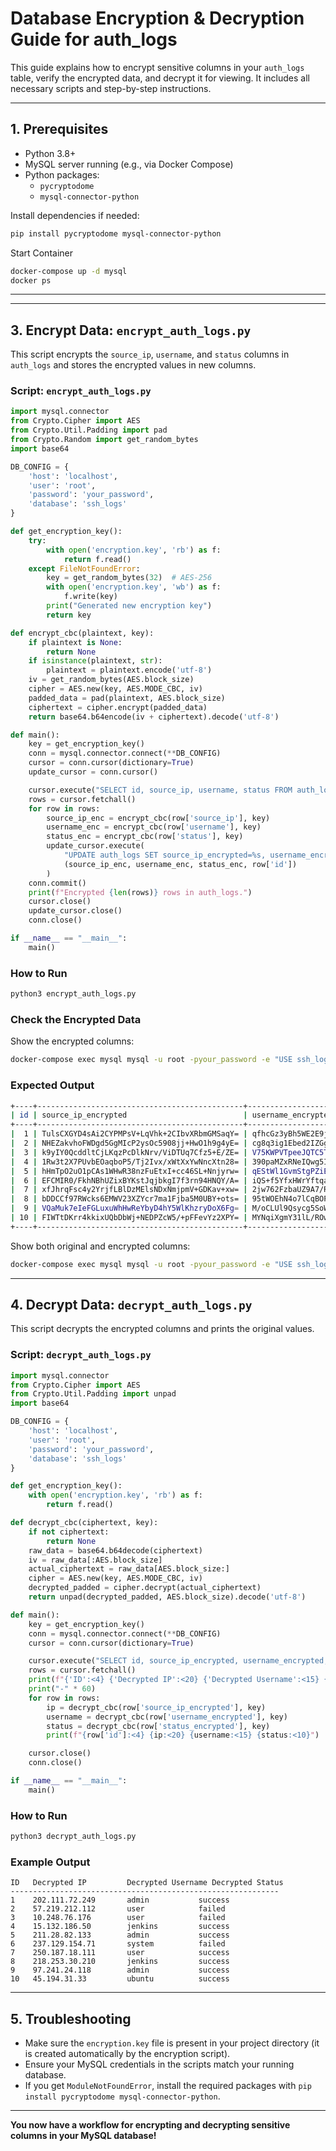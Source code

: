 # Database Encryption & Decryption Guide for auth_logs

This guide explains how to encrypt sensitive columns in your `auth_logs` table, verify the encrypted data, and decrypt it for viewing. It includes all necessary scripts and step-by-step instructions.

---

## 1. Prerequisites

- Python 3.8+
- MySQL server running (e.g., via Docker Compose)
- Python packages:
  - `pycryptodome`
  - `mysql-connector-python`

Install dependencies if needed:
~~~bash
pip install pycryptodome mysql-connector-python
~~~

Start Container
```bash
docker-compose up -d mysql
docker ps
```
---
---

## 3. Encrypt Data: `encrypt_auth_logs.py`

This script encrypts the `source_ip`, `username`, and `status` columns in `auth_logs` and stores the encrypted values in new columns.

### Script: `encrypt_auth_logs.py`
```python
import mysql.connector
from Crypto.Cipher import AES
from Crypto.Util.Padding import pad
from Crypto.Random import get_random_bytes
import base64

DB_CONFIG = {
    'host': 'localhost',
    'user': 'root',
    'password': 'your_password',
    'database': 'ssh_logs'
}

def get_encryption_key():
    try:
        with open('encryption.key', 'rb') as f:
            return f.read()
    except FileNotFoundError:
        key = get_random_bytes(32)  # AES-256
        with open('encryption.key', 'wb') as f:
            f.write(key)
        print("Generated new encryption key")
        return key

def encrypt_cbc(plaintext, key):
    if plaintext is None:
        return None
    if isinstance(plaintext, str):
        plaintext = plaintext.encode('utf-8')
    iv = get_random_bytes(AES.block_size)
    cipher = AES.new(key, AES.MODE_CBC, iv)
    padded_data = pad(plaintext, AES.block_size)
    ciphertext = cipher.encrypt(padded_data)
    return base64.b64encode(iv + ciphertext).decode('utf-8')

def main():
    key = get_encryption_key()
    conn = mysql.connector.connect(**DB_CONFIG)
    cursor = conn.cursor(dictionary=True)
    update_cursor = conn.cursor()

    cursor.execute("SELECT id, source_ip, username, status FROM auth_logs")
    rows = cursor.fetchall()
    for row in rows:
        source_ip_enc = encrypt_cbc(row['source_ip'], key)
        username_enc = encrypt_cbc(row['username'], key)
        status_enc = encrypt_cbc(row['status'], key)
        update_cursor.execute(
            "UPDATE auth_logs SET source_ip_encrypted=%s, username_encrypted=%s, status_encrypted=%s WHERE id=%s",
            (source_ip_enc, username_enc, status_enc, row['id'])
        )
    conn.commit()
    print(f"Encrypted {len(rows)} rows in auth_logs.")
    cursor.close()
    update_cursor.close()
    conn.close()

if __name__ == "__main__":
    main()
```

### How to Run
~~~bash
python3 encrypt_auth_logs.py
~~~

### Check the Encrypted Data
Show the encrypted columns:
~~~bash
docker-compose exec mysql mysql -u root -pyour_password -e "USE ssh_logs; SELECT id, source_ip_encrypted, username_encrypted, status_encrypted FROM auth_logs LIMIT 10;"
~~~
### Expected Output 
```bash
+----+----------------------------------------------+----------------------------------------------+----------------------------------------------+
| id | source_ip_encrypted                          | username_encrypted                           | status_encrypted                             |
+----+----------------------------------------------+----------------------------------------------+----------------------------------------------+
|  1 | TulsCXGYD4sAi2CYPMPsV+LqVhk+2CIbvXRbmGMSaqY= | qfhcGz3yBh5WE2E9jOuhGikiO0YH+Fmv18MRa/VCKrQ= | 20l75uxNr3e8kh01qNNjcTMQv8rozmkOVE/mLz5C4CY= |
|  2 | NHEZakvhoFWDgd5GgMIcP2ysOc5908jj+HwO1h9g4yE= | cg8q3ig1Ebed2IZGgEx2yOelXGEsALZsgxX/wfPiH0c= | 2ygyMmMYHq6rl521U1buFANnglgq/XQtrYokDFgnGwA= |
|  3 | k9yIY0QcddltCjLKqzPcDlkNrv/ViDTUq7Cfz5+E/ZE= | V75KWPVTpeeJQTC5T0y87KGPmDhh1NayVB6m2nRUlB8= | K3BxlsllrJdKZOhc0uR3DEAoJbPHBYEYk41cuo8O8SM= |
|  4 | 1Rw3t2X7PUvbEOaqboP5/Tj2Ivx/xWtXxYwNncXtn28= | 390paMZxRNeIQwg5IrMjTsWZC2U/7UL5lhWcEnSWAes= | p543hT2MJ5M8pEuJmw9YU34m9ruLCjzwT5zbnghAYiQ= |
|  5 | hHmTpO2uO1pCAs1WHwR38nzFuEtxI+cc46SL+Nnjyrw= | qEStWl1GvmStgPZiEKTfI7yQs6qEgkMtQ42rhJSAE38= | nxMEHb+xljjuxLLffXItngUO3eoe7FNb3sVwaTXI0wY= |
|  6 | EFCMIR0/FkhNBhUZixBYKstJqjbkgI7f3rn94HNQY/A= | iQS+f5YfxHWrYftqaF2GRKMtVny3Hv/gOjsuI4h4/fA= | 8JLshlohPrs4Bmy3BAvllVDMDR3FmGexOOujgIBf6uU= |
|  7 | xfJhrqFsc4y2YrjfLBlDzMElsNDxNmjpmV+GDKav+xw= | 2jw762FzbaUZ9A7/RBO8GSjRmnd/5CvhgsnQOyI7bSM= | 0xLh1bUjyXPLWP5Zu/JueVoG+hWG/WV0Dwe4DF76LT4= |
|  8 | bDDCCf97RWcks6EMWV23XZYcr7ma1Fjba5M0UBY+ots= | 95tWOEhN4o7lCqBOPxJKRvqo9x3ndI1chsUylWRRLkA= | 3IE7dDZffkp4p1hqkBnNzxNxL5wvKF545OgMMyF5AZ4= |
|  9 | VQaMuk7eIeFGLuxuWhHwReYbyD4hY5WlKhzryDoX6Fg= | M/oCLUl9Qsycg5SoWgRIYXNicTHH0sUBU0sNKUbzk2g= | mrP6WNtzbr36BOX7P4t7x1oRiSUH0n+T4pJcntqa0hU= |
| 10 | FIWTtDKrr4kkixUQbDbWj+NEDPZcW5/+pFFevYz2XPY= | MYNqiXgmY31lL/ROw8dYTaguR9vQwV5SxXCfhwXu1+8= | 2EPbGXn/41Qc07MOiVAF9ubh6zGXogMQntgmMgeTyfQ= |
+----+----------------------------------------------+----------------------------------------------+----------------------------------------------+
```
Show both original and encrypted columns:
~~~bash
docker-compose exec mysql mysql -u root -pyour_password -e "USE ssh_logs; SELECT id, source_ip, source_ip_encrypted, username, username_encrypted, status, status_encrypted FROM auth_logs LIMIT 5;"
~~~

---

## 4. Decrypt Data: `decrypt_auth_logs.py`

This script decrypts the encrypted columns and prints the original values.

### Script: `decrypt_auth_logs.py`
```python
import mysql.connector
from Crypto.Cipher import AES
from Crypto.Util.Padding import unpad
import base64

DB_CONFIG = {
    'host': 'localhost',
    'user': 'root',
    'password': 'your_password',
    'database': 'ssh_logs'
}

def get_encryption_key():
    with open('encryption.key', 'rb') as f:
        return f.read()

def decrypt_cbc(ciphertext, key):
    if not ciphertext:
        return None
    raw_data = base64.b64decode(ciphertext)
    iv = raw_data[:AES.block_size]
    actual_ciphertext = raw_data[AES.block_size:]
    cipher = AES.new(key, AES.MODE_CBC, iv)
    decrypted_padded = cipher.decrypt(actual_ciphertext)
    return unpad(decrypted_padded, AES.block_size).decode('utf-8')

def main():
    key = get_encryption_key()
    conn = mysql.connector.connect(**DB_CONFIG)
    cursor = conn.cursor(dictionary=True)

    cursor.execute("SELECT id, source_ip_encrypted, username_encrypted, status_encrypted FROM auth_logs LIMIT 10")
    rows = cursor.fetchall()
    print(f"{'ID':<4} {'Decrypted IP':<20} {'Decrypted Username':<15} {'Decrypted Status':<10}")
    print("-" * 60)
    for row in rows:
        ip = decrypt_cbc(row['source_ip_encrypted'], key)
        username = decrypt_cbc(row['username_encrypted'], key)
        status = decrypt_cbc(row['status_encrypted'], key)
        print(f"{row['id']:<4} {ip:<20} {username:<15} {status:<10}")

    cursor.close()
    conn.close()

if __name__ == "__main__":
    main()
```

### How to Run
~~~bash
python3 decrypt_auth_logs.py
~~~

### Example Output
```
ID   Decrypted IP         Decrypted Username Decrypted Status
------------------------------------------------------------
1    202.111.72.249       admin           success   
2    57.219.212.112       user            failed    
3    10.248.76.176        user            failed    
4    15.132.186.50        jenkins         success   
5    211.28.82.133        admin           success   
6    237.129.154.71       system          failed    
7    250.187.18.111       user            success   
8    218.253.30.210       jenkins         success   
9    97.241.24.118        admin           success   
10   45.194.31.33         ubuntu          success   
```

---

## 5. Troubleshooting

- Make sure the `encryption.key` file is present in your project directory (it is created automatically by the encryption script).
- Ensure your MySQL credentials in the scripts match your running database.
- If you get `ModuleNotFoundError`, install the required packages with `pip install pycryptodome mysql-connector-python`.

---

**You now have a workflow for encrypting and decrypting sensitive columns in your MySQL database!** 
